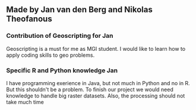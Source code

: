 ## Made by Jan van den Berg and Nikolas Theofanous


### Contribution of Geoscripting for Jan
Geoscripting is a must for me as MGI student. I would like to learn how to apply coding skills to geo problems. 
### Specific R and Python knowledge Jan
I have programming exerience in Java, but not much in Python and no in R. But this shouldn't be a problem. To finish our project we would need knowledge to handle big raster datasets. Also, the processing should not take much time
